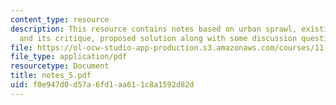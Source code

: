 ```yaml
---
content_type: resource
description: This resource contains notes based on urban sprawl, existing study strategy,
  and its critique, proposed solution along with some discussion questions.
file: https://ol-ocw-studio-app-production.s3.amazonaws.com/courses/11-522-research-seminar-on-urban-information-systems-fall-2005/f0e947d0d57a6fd1aa611c8a1592d82d_notes_5.pdf
file_type: application/pdf
resourcetype: Document
title: notes_5.pdf
uid: f0e947d0-d57a-6fd1-aa61-1c8a1592d82d
---
```

